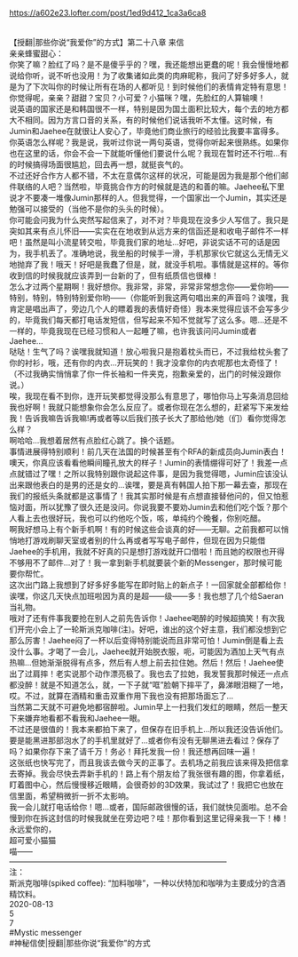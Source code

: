 https://a602e23.lofter.com/post/1ed9d412_1ca3a6ca8<br/>
<br/>
<br/>
【授翻|那些你说“我爱你”的方式】第二十八章 来信<br/>
亲亲蜂蜜甜心：<br/>
你笑了嘛？脸红了吗？是不是傻乎乎的？嘿，我还能想出更蠢的呢！我会慢慢地都说给你听，说不听也没用！为了收集诸如此类的肉麻昵称，我问了好多好多人，就是为了下次叫你的时候让所有在场的人都听见！到时候他们的表情肯定特有意思！你觉得呢，亲亲？甜甜？宝贝？小可爱？小猫咪？嘿，先脸红的人算输噢！<br/>
说英语的国家还是和韩国很不一样，特别是因为国土面积比较大，每个去的地方都大不相同。因为方言口音的关系，有的时候他们说话我听不太懂。这时候，有Jumin和Jaehee在就很让人安心了，毕竟他们商业旅行的经验比我要丰富得多。你英语怎么样呢？我是说，我听过你说一两句英语，觉得你听起来很熟练。如果你也在这里的话，你会不会一下就能听懂他们要说什么呢？我现在暂时还不行啦...有的时候搞得场面很尴尬，回去再一想，就挺丧气的。<br/>
不过还好合作方人都不错，不太在意偶尔这样的状况，可能是因为我是那个他们邮件联络的人吧？当然啦，毕竟挑合作方的时候就是选的和善的嘛。Jaehee私下里说才不要凑一堆像Jumin那样的人。但我觉得，一个国家出一个Jumin，其实还是勉强可以接受的（当他不是你的头头的时候）。<br/>
你可能会问我为什么突然写起信来了，对不对？毕竟现在没多少人写信了。我只是突如其来有点儿怀旧——实实在在地收到从远方来的信函还是和收电子邮件不一样吧！虽然是叫小流星转交啦，毕竟我们家的地址...好吧，非说实话不可的话是因为，我手机丢了。准确地说，我坐船的时候手一滑，手机那家伙它就这么无情无义地抛弃了我！哦天！好吧是我蠢了但是，就，就没手机啦。事情就是这样的。等你收到信的时候我就应该弄到一台新的了，但有纸质信也很棒！<br/>
怎么才过两个星期啊！我好想你。我非常，非常，非常非常想念你——爱你哟——特别，特别，特别特别爱你哟——（你能听到我这两句唱出来的声音吗？诶嘿，我肯定是唱出声了，旁边几个人的瞟着我的表情好奇怪）我本来觉得应该不会写多少的，毕竟我们每天都打电话发短信，但写起来不知不觉就写了这么多。嗯...还是不一样的，毕竟我现在已经习惯和人一起睡了嘛，也许我该问问Jumin或者Jaehee...<br/>
哒哒！生气了吗？诶嘿我就知道！放心啦我只是抱着枕头而已，不过我给枕头套了你的衬衫，哦，还有你的内衣...开玩笑的！我才没拿你的内衣呢那也太奇怪了！<br/>
（不过我确实悄悄拿了你一件长袖和一件夹克，抱歉亲爱的，出门的时候没跟你说。）<br/>
唉，我现在看不到你，连开玩笑都觉得没那么有意思了，哪怕你马上写条消息回给我也好啊！我就只能想象你会怎么反应了。或者你现在怎么想的，赶紧写下来发给我！告诉我嘛告诉我嘛!再或者等以后我们孩子长大了那给他/她（们）看你觉得怎么样？<br/>
啊哈哈...我想着居然有点脸红心跳了。换个话题。<br/>
事情进展得特别顺利！前几天在法国的时候甚至有个RFA的新成员向Jumin表白！噢天，你真应该看看他瞬间瞳孔放大的样子！Jumin的表情绷得可好了！我差一点点就错过了嘿！之所以我特别跟你说起这件事，是因为我觉得嗯，Jumin应该没认出来跟他表白的是男的还是女的...诶嘿，要是真有韩国人拍下那一幕去查，那现在我们的报纸头条就都是这事情了！我其实那时候是有点想直接替他问的，但又怕惹恼对面，所以犹豫了很久还是没问。你说我要不要劝Jumin去和他们吃个饭？那个人看上去也很好玩，我也可以约他吃个饭，咳，单纯约个晚餐，你别吃醋。<br/>
啊我好想马上有个新手机啊！有的时候这些会谈真的好——无聊。之前我都可以悄悄地打游戏刷聊天室或者别的什么再或者写写电子邮件，但现在因为只能借Jaehee的手机用，我就不好真的只是想打游戏就开口借啦！而且她的权限也开得不够用不了邮件...对了！我一拿到新手机就要装个新的Messenger，那时候可能要你帮忙。<br/>
这次出门路上我想到了好多好多能写在即时贴上的新点子！一回家就全部都给你！诶嘿，你这几天快点加班啦因为真的是超——级——多！我也想了几个给Saeran当礼物。<br/>
哦对了还有件事我要抢在别人之前先告诉你！Jaehee喝醉的时候超搞笑！有次我们开完小会上了一轮斯派克咖啡(注)。好吧，谁出的这个好主意，我们都没想到它那么厉害！Jaehee闷了一杯以后变得特别能说而且非常可怕！Jumin倒是看上去没什么事。才喝了一会儿，Jaehee就开始脱衣服，呃，可能因为酒加上天气有点热嘛...但她渐渐脱得有点多，然后有人想上前去拉住她。然后！然后！Jaehee使出了过肩摔！老实说那个动作漂亮极了。我也去了拉她，我发誓我那时候还一点点都没醉！就是不知道怎么，就，一下子就“哐”脸朝下摔平了，鼻涕眼泪糊了一地，哎。不过，就算在酒精和重击双重作用下我也没有把那场面忘了...<br/>
当然第二天就不可避免地都宿醉啦。Jumin早上一扫我们发红的眼睛，然后一整天下来嫌弃地看都不看我和Jaehee一眼。<br/>
不过还是很值的！我本来都拍下来了，但保存在旧手机上...所以我还没告诉他们。要是能黑进那部泡水了的手机里就好了...或者你有没有无聊黑进去看过？保存了吗？如果你存下来了请千万！务必！拜托发我一份！我还想再回味一遍！<br/>
这张纸也快写完了，而且我该去做今天的正事了。去机场之前我应该来得及把信拿去寄掉。我会尽快去弄新手机的！路上有个朋友给了我张很有趣的图，你拿着纸，盯着图中心，然后慢慢移近眼睛，会很奇妙的3D效果，我试过了！我把它也放在信里面，希望稍微折一折不太影响。<br/>
我一会儿就打电话给你！嗯...或者，国际邮政很慢的话，我们就快见面啦。总不会慢到你在拆这封信的时候我就坐在旁边吧？哇！那你看到这里记得亲我一下！棒！<br/>
永远爱你的，<br/>
超可爱小猫猫<br/>
喵——<br/>
————————————————————————————<br/>
注：<br/>
斯派克咖啡(spiked coffee): “加料咖啡”，一种以伏特加和咖啡为主要成分的含酒精饮料。<br/>
2020-08-13<br/>
5<br/>
7<br/>
#Mystic messenger<br/>
#神秘信使|授翻|那些你说“我爱你”的方式<br/>
